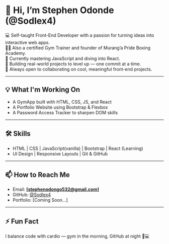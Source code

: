 # 👋 Hi, I’m Stephen Odonde (@Sodlex4)

💻 Self-taught Front-End Developer with a passion for turning ideas into interactive web apps.  
🏋️‍♂️ Also a certified Gym Trainer and founder of Murang’a Pride Boxing Academy.  
🌱 Currently mastering JavaScript and diving into React.  
🚀 Building real-world projects to level up — one commit at a time.  
🤝 Always open to collaborating on cool, meaningful front-end projects.  

---

## 💡 What I'm Working On
- A GymApp built with HTML, CSS, JS, and React
- A Portfolio Website using Bootstrap & Flexbox
- A Password Access Tracker to sharpen DOM skills

---

## 🛠️ Skills
- HTML | CSS | JavaScript(vanilla) | Bootstrap | React (Learning)
- UI Design | Responsive Layouts | Git & GitHub

---

## 📫 How to Reach Me
- Email: **[stephenodongo532@gmail.com]**
- GitHub: [@Sodlex4](https://github.com/Sodlex4)
- Portfolio: [Coming Soon...]

---

## ⚡ Fun Fact  
I balance code with cardio — gym in the morning, GitHub at night 💪💻  
